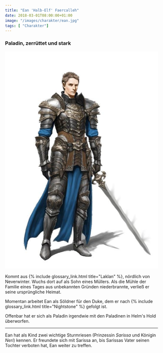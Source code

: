```yaml
---
title: "Ean 'Halb-Elf' Faercalleh"
date: 2018-03-01T08:00:00+01:00
image: "/images/charakter/ean.jpg"
tags: [ "Charakter"]
---
```


### Paladin, zerrüttet und stark

<img
  src='/images/charakter/ean.jpg'
  class='character-image'/>

Kommt aus {% include glossary_link.html title="Laklan" %}, nördlich von Neverwinter. Wuchs dort auf
als Sohn eines Müllers. Als die Mühle der Familie eines Tages aus unbekannten Gründen niederbrannte,
verließ er seine ursprüngliche Heimat.

Momentan arbeitet Ean als Söldner für den Duke, dem er nach {% include glossary_link.html
title="Nightstone" %} gefolgt ist.

Offenbar hat er sich als Paladin irgendwie mit den Paladinen in Helm's Hold überworfen.

---

Ean hat als Kind zwei wichtige Sturmriesen (Prinzessin *Sarissa* und Königin *Neri*) kennen. Er
freundete sich mit Sarissa an, bis Sarissas Vater seinen Tochter verboten hat, Ean weiter zu treffen.
